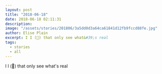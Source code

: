 ```yaml
---
layout: post
title: "2018-06-18"
date: 2018-06-18 02:11:31
description: 
image: "/assets/stories/201806/3a5dd0d3a64ca61841d12fb9fccd88fe.jpg"
author: Elise Plain
excerpt: I I (👀) that only see what&#39;s real
tags: 
  - stories
  - all
---
```


I I (👀) that only see what&#39;s real
<p></p>
